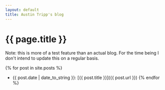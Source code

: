 ```yaml
---
layout: default
title: Austin Tripp's blog
---
```

# {{ page.title }}
Note: this is more of a test feature than an actual blog. For the time being I don't intend to update this on a regular basis.

{% for post in site.posts %}
- {{ post.date | date_to_string }}: [{{ post.title }}]({{ post.url }})
{% endfor %}
